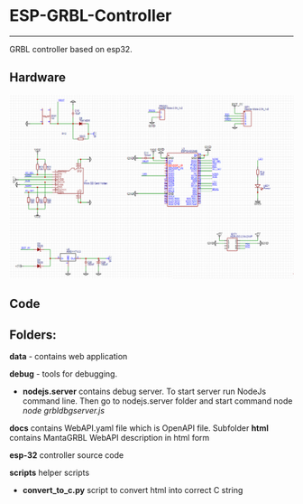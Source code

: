 # ESP-GRBL-Controller
-----------------------

GRBL controller based on esp32.

 Hardware
-------------

 ![circuit diagram](circuit.png)
 
 Code 
------------- 
Folders:
--------
**data** - contains web application

**debug** - tools for debugging.

  * **nodejs.server** contains debug server. To start server run NodeJs command line. Then go to nodejs.server folder and start command node *node grbldbgserver.js*

**docs** contains WebAPI.yaml file which is OpenAPI file. Subfolder **html** contains MantaGRBL WebAPI description in html form 

**esp-32** controller source code

**scripts** helper scripts
  * **convert_to_c.py** script to convert html into correct C string
